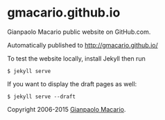 gmacario.github.io
==================

Gianpaolo Macario public website on GitHub.com.

Automatically published to http://gmacario.github.io/

To test the website locally, install Jekyll then run

```
$ jekyll serve
```

If you want to display the draft pages as well:

```
$ jekyll serve --draft
```

Copyright 2006-2015 [Gianpaolo Macario](http://gmacario.github.io/).
